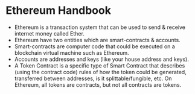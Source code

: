 # Ethereum Handbook
- Ethereum is a transaction system that can be used to send & receive internet money called Ether.
- Ethereum have two entities which are smart-contracts & accounts.
- Smart-contracts are computer code that could be executed on a blockchain virtual machine such as Ethereum.
- Accounts are addresses and keys (like your house address and keys).
- A Token Contract is a specific type of Smart Contract that describes (using the contract code) rules of how the token could be generated, transferred between addresses, is it splittable/fungible, etc. On Ethereum, all tokens are contracts, but not all contracts are tokens.
